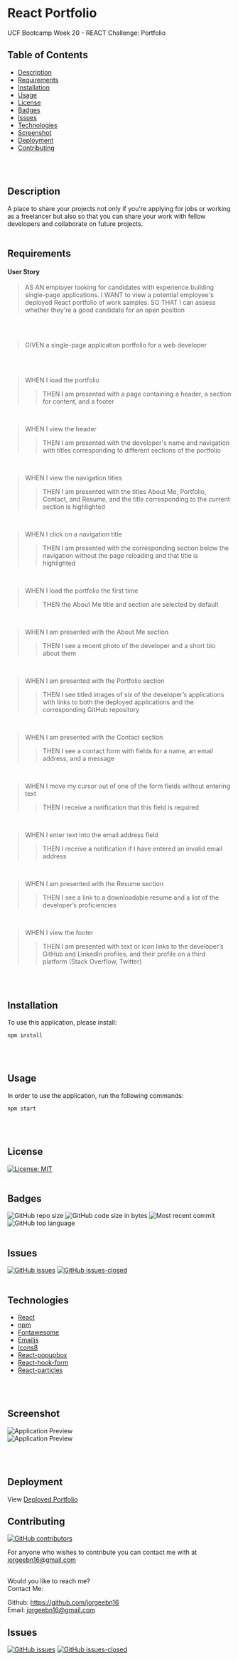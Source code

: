 # React Portfolio
UCF Bootcamp Week 20 - REACT Challenge: Portfolio

## Table of Contents

* [Description](#Description)
* [Requirements](#Requirements)
* [Installation](#Installation)
* [Usage](#Usage)
* [License](#License)
* [Badges](#Badges)
* [Issues](#Issues)
* [Technologies](#Technologies)
* [Screenshot](#screenshot)
* [Deployment](#deployment)
* [Contributing](#Contributing)
</br>
</br>

## Description
A place to share your projects not only if you're applying for jobs or working as a freelancer but also so that you can share your work with fellow developers and collaborate on future projects.
<br>
<br>

## Requirements

#### User Story
>AS AN employer looking for candidates with experience building single-page applications. I WANT to view a potential employee's deployed React portfolio of work samples. SO THAT I can assess whether they're a good candidate for an open position
<br>
<br>

>GIVEN a single-page application portfolio for a web developer
<br>
<br>

>WHEN I load the portfolio
>>THEN I am presented with a page containing a header, a section for content, and a footer
<br>

>WHEN I view the header
>>THEN I am presented with the developer's name and navigation with titles corresponding to different sections of the portfolio
<br>

>WHEN I view the navigation titles
>>THEN I am presented with the titles About Me, Portfolio, Contact, and Resume, and the title corresponding to the current section is highlighted
<br>

>WHEN I click on a navigation title
>>THEN I am presented with the corresponding section below the navigation without the page reloading and that title is highlighted
<br>

>WHEN I load the portfolio the first time
>>THEN the About Me title and section are selected by default
<br>

>WHEN I am presented with the About Me section
>>THEN I see a recent photo of the developer and a short bio about them
<br>

>WHEN I am presented with the Portfolio section
>>THEN I see titled images of six of the developer’s applications with links to both the deployed applications and the corresponding GitHub repository
<br>

>WHEN I am presented with the Contact section
>>THEN I see a contact form with fields for a name, an email address, and a message
<br>

>WHEN I move my cursor out of one of the form fields without entering text
>>THEN I receive a notification that this field is required
<br>

>WHEN I enter text into the email address field
>>THEN I receive a notification if I have entered an invalid email address
<br>

>WHEN I am presented with the Resume section
>>THEN I see a link to a downloadable resume and a list of the developer’s proficiencies
<br>

>WHEN I view the footer
>>THEN I am presented with text or icon links to the developer’s GitHub and LinkedIn profiles, and their profile on a third platform (Stack Overflow, Twitter) 
<br>
<br>

## Installation
To use this application, please install: 
```
npm install
```

<br/>
<br/>

## Usage
In order to use the application, run the following commands:
```
npm start
```

<br/>
<br/>

## License 
[![License: MIT](https://img.shields.io/badge/License-MIT-yellow.svg)](https://opensource.org/licenses/MIT)
</br>
</br>

## Badges
![GitHub repo size](https://img.shields.io/github/repo-size/jorgeebn16/react-portfolio)
![GitHub code size in bytes](https://img.shields.io/github/languages/code-size/jorgeebn16/react-portfolio)
![Most recent commit](https://img.shields.io/github/last-commit/jorgeebn16/react-portfolio)
![GitHub top language](https://img.shields.io/github/languages/top/jorgeebn16/react-portfolio)
</br>
</br>

## Issues
[![GitHub issues](https://img.shields.io/github/issues/jorgeebn16/react-portfolio.svg)](https://GitHub.com/jorgeebn16/react-portfolio/issues/)
[![GitHub issues-closed](https://img.shields.io/github/issues-closed/jorgeebn16/react-portfolio.svg)](https://GitHub.com/jorgeebn16/react-portfolio/issues?q=is%3Aissue+is%3Aclosed)
</br>
</br>

## Technologies
* [React](https://reactjs.org//)
* [npm](https://www.npmjs.com/)
* [Fontawesome](https://fontawesome.com/)
* [Emailjs](https://www.emailjs.com/)
* [Icons8](https://icons8.com/icons/)
* [React-popupbox](https://www.npmjs.com/package/react-popupbox)
* [React-hook-form](https://www.npmjs.com/package/react-hook-form)
* [React-particles](https://www.npmjs.com/package/react-particles-js)

<br/>
<br/>

## Screenshot
![Application Preview](./src/images/portfolio.png)<br/>
![Application Preview](./src/images/portfolio1.png)

</br>
</br>

## Deployment
View [Deployed Portfolio](https://jorgeebn16-react-portfolio.herokuapp.com/)

## Contributing
[![GitHub contributors](https://img.shields.io/github/contributors/jorgeebn16/react-portfolio.svg)](https://GitHub.com/jorgeebn16/react-portfolio/graphs/contributors/)

For anyone who wishes to contribute you can contact me with at jorgeebn16@gmail.com
</br>
</br>

Would you like to reach me?
</br>
Contact Me:

Github: https://github.com/jorgeebn16</br>
Email: jorgeebn16@gmail.com


## Issues
[![GitHub issues](https://img.shields.io/github/issues/jorgeebn16/react-portfolio.svg)](https://GitHub.com/jorgeebn16/react-portfolio/issues/)
[![GitHub issues-closed](https://img.shields.io/github/issues-closed/jorgeebn16/react-portfolio.svg)](https://GitHub.com/jorgeebn16/react-portfolio/issues?q=is%3Aissue+is%3Aclosed)

